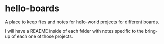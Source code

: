 # hello-boards
A place to keep files and notes for hello-world projects for different boards.

I will have a README inside of each folder with notes specific to the bring-up of each one of those projects.